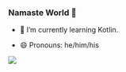 ### Namaste World 🙏

<!-- - 🔭 I’m currently working on ... -->
- 🌱 I’m currently learning Kotlin.
<!-- - 👯 I’m looking to collaborate on ... -->
<!-- - 🤔 I’m looking for help with ... -->
<!-- - 💬 Ask me about ... -->
<!-- - 📫 How to reach me: Search for tech_nerd_69 (Twitter) -->
- 😄 Pronouns: he/him/his
<!-- - ⚡ Fun fact: ... -->

<img src = "https://github-readme-stats.vercel.app/api?username=chandMessi10&&show_icons=true&title_color=6e9a44&icon_color=bad072&text_color=d5e2ed&bg_color=023026">
